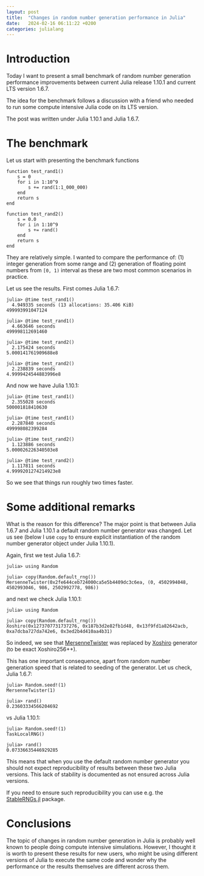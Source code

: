 ```yaml
---
layout: post
title:  "Changes in random number generation performance in Julia"
date:   2024-02-16 06:11:22 +0200
categories: julialang
---
```


# Introduction

Today I want to present a small benchmark of random number generation
performance improvements between current Julia release 1.10.1 and
current LTS version 1.6.7.

The idea for the benchmark follows a discussion with a friend who needed
to run some compute intensive Julia code on its LTS version.

The post was written under Julia 1.10.1 and Julia 1.6.7.

# The benchmark

Let us start with presenting the benchmark functions

```
function test_rand1()
    s = 0
    for i in 1:10^9
        s += rand(1:1_000_000)
    end
    return s
end

function test_rand2()
    s = 0.0
    for i in 1:10^9
        s += rand()
    end
    return s
end
```

They are relatively simple. I wanted to compare the performance of:
(1) integer generation from some range and (2) generation of floating point numbers from `[0, 1)` interval
as these are two most common scenarios in practice.

Let us see the results. First comes Julia 1.6.7:

```
julia> @time test_rand1()
  4.949335 seconds (13 allocations: 35.406 KiB)
499993991047124

julia> @time test_rand1()
  4.663646 seconds
499998112691460

julia> @time test_rand2()
  2.175424 seconds
5.000141761909688e8

julia> @time test_rand2()
  2.238839 seconds
4.9999424544883996e8
```

And now we have Julia 1.10.1:

```
julia> @time test_rand1()
  2.355028 seconds
500001818410630

julia> @time test_rand1()
  2.287840 seconds
499998082399284

julia> @time test_rand2()
  1.123886 seconds
5.000026226340503e8

julia> @time test_rand2()
  1.117811 seconds
4.9999201274214923e8
```

So we see that things run roughly two times faster.

# Some additional remarks

What is the reason for this difference?
The major point is that between Julia 1.6.7 and Julia 1.10.1
a default random number generator was changed. Let us see
(below I use `copy` to ensure explicit instantiation of the random number generator object under Julia 1.10.1).

Again, first we test Julia 1.6.7:

```
julia> using Random

julia> copy(Random.default_rng())
MersenneTwister(0x2fe644ceb724000ca5e5b4409dc3c6ea, (0, 4502994048, 4502993046, 986, 2502992778, 986))
```

and next we check Julia 1.10.1:

```
julia> using Random

julia> copy(Random.default_rng())
Xoshiro(0x1273707731737276, 0x187b3d2e82fb1d48, 0x13f9fd1a82642acb, 0xa7dcba727da742e6, 0x3ed2b4d410aa4b31)
```

So indeed, we see that [MersenneTwister][mt] was replaced by [Xoshiro][xs] generator (to be exact Xoshiro256++).

This has one important consequence, apart from random number generation speed that is related to seeding
of the generator. Let us check, Julia 1.6.7:

```
julia> Random.seed!(1)
MersenneTwister(1)

julia> rand()
0.23603334566204692
```

vs Julia 1.10.1:

```
julia> Random.seed!(1)
TaskLocalRNG()

julia> rand()
0.07336635446929285
```

This means that when you use the default random number generator you should not expect reproducibility of results between these two Julia versions.
This lack of stability is documented as not ensured across Julia versions.

If you need to ensure such reproducibility you can use e.g. the [StableRNGs.jl][sr] package.

# Conclusions

The topic of changes in random number generation in Julia is probably well known to people doing compute intensive simulations.
However, I thought it is worth to present these results for new users, who might be using different versions of Julia to execute the same code
and wonder why the performance or the results themselves are different across them.

[mt]: https://fr.wikipedia.org/wiki/Mersenne_Twister
[xs]: https://prng.di.unimi.it/
[sr]: https://github.com/JuliaRandom/StableRNGs.jl
